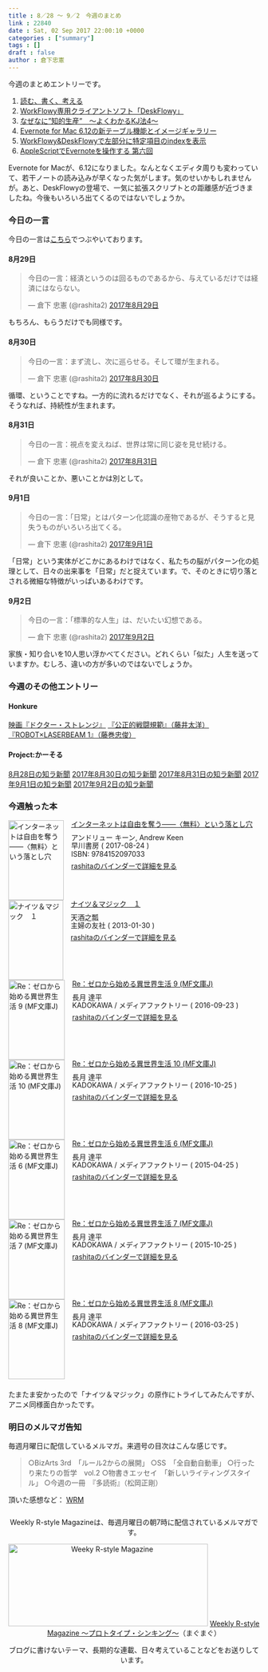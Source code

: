 ```yaml
---
title : 8／28 〜 9／2　今週のまとめ
link : 22840
date : Sat, 02 Sep 2017 22:00:10 +0000
categories : ["summary"]
tags : []
draft : false
author : 倉下忠憲
---
```


今週のまとめエントリーです。
 
<ol>
<li><a href="https://rashita.net/blog/?p=22789">読む、書く、考える</a></li>
<li><a href="https://rashita.net/blog/?p=22793">WorkFlowy専用クライアントソフト「DeskFlowy」</a></li>
<li><a href="https://rashita.net/blog/?p=22807">なぜなに”知的生産”　〜よくわかるKJ法4〜</a></li>
<li><a href="https://rashita.net/blog/?p=22810">Evernote for Mac 6.12の新テーブル機能とイメージギャラリー</a></li>
<li><a href="https://rashita.net/blog/?p=22817">WorkFlowy&amp;DeskFlowyで左部分に特定項目のindexを表示</a></li>
<li><a href="https://rashita.net/blog/?p=22828">AppleScriptでEvernoteを操作する 第六回</a></li>
</ol>

Evernote for Macが、6.12になりました。なんとなくエディタ周りも変わっていて、若干ノートの読み込みが早くなった気がします。気のせいかもしれませんが。あと、DeskFlowyの登場で、一気に拡張スクリプトとの距離感が近づきましたね。今後もいろいろ出てくるのではないでしょうか。

<h3>今日の一言</h3>

今日の一言は<a href="http://twitter.com/rashita2 ">こちら</a>でつぶやいております。

<h4>8月29日</h4>

<blockquote class="twitter-tweet" data-lang="ja"><p lang="ja" dir="ltr">今日の一言：経済というのは回るものであるから、与えているだけでは経済にはならない。</p>&mdash; 倉下 忠憲 (@rashita2) <a href="https://twitter.com/rashita2/status/902518157339795456">2017年8月29日</a></blockquote>
<script async src="//platform.twitter.com/widgets.js" charset="utf-8"></script>

もちろん、もらうだけでも同様です。

<h4>8月30日</h4>

<blockquote class="twitter-tweet" data-lang="ja"><p lang="ja" dir="ltr">今日の一言：まず流し、次に巡らせる。そして環が生まれる。</p>&mdash; 倉下 忠憲 (@rashita2) <a href="https://twitter.com/rashita2/status/902864785267503105">2017年8月30日</a></blockquote>
<script async src="//platform.twitter.com/widgets.js" charset="utf-8"></script>

循環、ということですね。一方的に流れるだけでなく、それが巡るようにする。そうなれば、持続性が生まれます。

<h4>8月31日</h4>

<blockquote class="twitter-tweet" data-lang="ja"><p lang="ja" dir="ltr">今日の一言：視点を変えねば、世界は常に同じ姿を見せ続ける。</p>&mdash; 倉下 忠憲 (@rashita2) <a href="https://twitter.com/rashita2/status/903238744488030209">2017年8月31日</a></blockquote>
<script async src="//platform.twitter.com/widgets.js" charset="utf-8"></script>

それが良いことか、悪いことかは別として。

<h4>9月1日</h4>

<blockquote class="twitter-tweet" data-lang="ja"><p lang="ja" dir="ltr">今日の一言：「日常」とはパターン化認識の産物であるが、そうすると見失うものがいろいろ出てくる。</p>&mdash; 倉下 忠憲 (@rashita2) <a href="https://twitter.com/rashita2/status/903473708957802496">2017年9月1日</a></blockquote>
<script async src="//platform.twitter.com/widgets.js" charset="utf-8"></script>

「日常」という実体がどこかにあるわけではなく、私たちの脳がパターン化の処理として、日々の出来事を「日常」だと捉えています。で、そのときに切り落とされる微細な特徴がいっぱいあるわけです。

<h4>9月2日</h4>

<blockquote class="twitter-tweet" data-lang="ja"><p lang="ja" dir="ltr">今日の一言：「標準的な人生」は、だいたい幻想である。</p>&mdash; 倉下 忠憲 (@rashita2) <a href="https://twitter.com/rashita2/status/903821646389100545">2017年9月2日</a></blockquote>
<script async src="//platform.twitter.com/widgets.js" charset="utf-8"></script>

家族・知り合いを10人思い浮かべてください。どれくらい「似た」人生を送っていますか。むしろ、違いの方が多いのではないでしょうか。

<h3>今週のその他エントリー</h3>

<H4>Honkure</H4>

<a href="http://honkure.net/rbook/archives/2357">映画『ドクター・ストレンジ』</a>
<a href="http://honkure.net/rbook/archives/2365">『公正的戦闘規範』（藤井太洋）</a>
<a href="http://honkure.net/rbook/archives/2371">『ROBOT×LASERBEAM 1』（藤巻忠俊）</a>

<H4>Project:かーそる</H4>

<a href="http://honkure.net/cursor/?p=770">8月28日の知ラ新聞</a>
<a href="http://honkure.net/cursor/?p=772">2017年8月30日の知ラ新聞</a>
<a href="http://honkure.net/cursor/?p=775">2017年8月31日の知ラ新聞</a>
<a href="http://honkure.net/cursor/?p=778">2017年9月1日の知ラ新聞</a>
<a href="http://honkure.net/cursor/?p=780">2017年9月2日の知ラ新聞</a>

<H3>今週触った本</H3>

<div class="mm-middle" style="margin-bottom:0px;"><div class="mm-image" style="float:left;"><a href="http://www.amazon.co.jp/exec/obidos/ASIN/4152097035/rashita1000-22 /ref=nosim" target="_blank"><img src="https://images-fe.ssl-images-amazon.com/images/I/51PHMGt7aWL._SL160_.jpg" alt="インターネットは自由を奪う――〈無料〉という落とし穴" title="インターネットは自由を奪う――〈無料〉という落とし穴" width="111" height="160" border="0" /></a></div><div class="mm-content" style="float:left;margin-left:15px;line-height:120%"><div class="mm-title" style="line-height:120%"><a href="http://www.amazon.co.jp/exec/obidos/ASIN/4152097035/rashita1000-22 /ref=nosim" target="_blank">インターネットは自由を奪う――〈無料〉という落とし穴</a></div><div class="mm-detail" style="margin-top:10px;">アンドリュー キーン, Andrew Keen<br />早川書房 ( 2017-08-24 )<br />ISBN: 9784152097033<br /><div style="margin:7px 0px"><a href="http://mediamarker.net/u/rashita/?asin=4152097035" target="_blank">rashitaのバインダーで詳細を見る</a></div></div></div><div style="clear:left"></div></div>

<div class="mm-middle" style="margin-bottom:0px;"><div class="mm-image" style="float:left;"><a href="http://www.amazon.co.jp/exec/obidos/ASIN/B072K5PQ27/rashita1000-22 /ref=nosim" target="_blank"><img src="https://images-fe.ssl-images-amazon.com/images/I/61Z-T-JQttL._SL160_.jpg" alt="ナイツ＆マジック　１" title="ナイツ＆マジック　１" width="110" height="160" border="0" /></a></div><div class="mm-content" style="float:left;margin-left:15px;line-height:120%"><div class="mm-title" style="line-height:120%"><a href="http://www.amazon.co.jp/exec/obidos/ASIN/B072K5PQ27/rashita1000-22 /ref=nosim" target="_blank">ナイツ＆マジック　１</a></div><div class="mm-detail" style="margin-top:10px;">天酒之瓢<br />主婦の友社 ( 2013-01-30 )<br /><div style="margin:7px 0px"><a href="http://mediamarker.net/u/rashita/?asin=B072K5PQ27" target="_blank">rashitaのバインダーで詳細を見る</a></div></div></div><div style="clear:left"></div></div>

<div class="mm-middle" style="margin-bottom:0px;"><div class="mm-image" style="float:left;"><a href="http://www.amazon.co.jp/exec/obidos/ASIN/B01LX6ZRXT/rashita1000-22 /ref=nosim" target="_blank"><img src="https://images-fe.ssl-images-amazon.com/images/I/612SAMxwgrL._SL160_.jpg" alt="Re：ゼロから始める異世界生活 9 (MF文庫J)" title="Re：ゼロから始める異世界生活 9 (MF文庫J)" width="113" height="160" border="0" /></a></div><div class="mm-content" style="float:left;margin-left:15px;line-height:120%"><div class="mm-title" style="line-height:120%"><a href="http://www.amazon.co.jp/exec/obidos/ASIN/B01LX6ZRXT/rashita1000-22 /ref=nosim" target="_blank">Re：ゼロから始める異世界生活 9 (MF文庫J)</a></div><div class="mm-detail" style="margin-top:10px;">長月 達平<br />KADOKAWA / メディアファクトリー ( 2016-09-23 )<br /><div style="margin:7px 0px"><a href="http://mediamarker.net/u/rashita/?asin=B01LX6ZRXT" target="_blank">rashitaのバインダーで詳細を見る</a></div></div></div><div style="clear:left"></div></div>

<div class="mm-middle" style="margin-bottom:0px;"><div class="mm-image" style="float:left;"><a href="http://www.amazon.co.jp/exec/obidos/ASIN/B01MEHEIIM/rashita1000-22 /ref=nosim" target="_blank"><img src="https://images-fe.ssl-images-amazon.com/images/I/61mYOK6gjUL._SL160_.jpg" alt="Re：ゼロから始める異世界生活 10 (MF文庫J)" title="Re：ゼロから始める異世界生活 10 (MF文庫J)" width="113" height="160" border="0" /></a></div><div class="mm-content" style="float:left;margin-left:15px;line-height:120%"><div class="mm-title" style="line-height:120%"><a href="http://www.amazon.co.jp/exec/obidos/ASIN/B01MEHEIIM/rashita1000-22 /ref=nosim" target="_blank">Re：ゼロから始める異世界生活 10 (MF文庫J)</a></div><div class="mm-detail" style="margin-top:10px;">長月 達平<br />KADOKAWA / メディアファクトリー ( 2016-10-25 )<br /><div style="margin:7px 0px"><a href="http://mediamarker.net/u/rashita/?asin=B01MEHEIIM" target="_blank">rashitaのバインダーで詳細を見る</a></div></div></div><div style="clear:left"></div></div>

<div class="mm-middle" style="margin-bottom:0px;"><div class="mm-image" style="float:left;"><a href="http://www.amazon.co.jp/exec/obidos/ASIN/B00V4D4YIQ/rashita1000-22 /ref=nosim" target="_blank"><img src="https://images-fe.ssl-images-amazon.com/images/I/51SsYRfLTGL._SL160_.jpg" alt="Re：ゼロから始める異世界生活 6 (MF文庫J)" title="Re：ゼロから始める異世界生活 6 (MF文庫J)" width="113" height="160" border="0" /></a></div><div class="mm-content" style="float:left;margin-left:15px;line-height:120%"><div class="mm-title" style="line-height:120%"><a href="http://www.amazon.co.jp/exec/obidos/ASIN/B00V4D4YIQ/rashita1000-22 /ref=nosim" target="_blank">Re：ゼロから始める異世界生活 6 (MF文庫J)</a></div><div class="mm-detail" style="margin-top:10px;">長月 達平<br />KADOKAWA / メディアファクトリー ( 2015-04-25 )<br /><div style="margin:7px 0px"><a href="http://mediamarker.net/u/rashita/?asin=B00V4D4YIQ" target="_blank">rashitaのバインダーで詳細を見る</a></div></div></div><div style="clear:left"></div></div>

<div class="mm-middle" style="margin-bottom:0px;"><div class="mm-image" style="float:left;"><a href="http://www.amazon.co.jp/exec/obidos/ASIN/B015QPKQPC/rashita1000-22 /ref=nosim" target="_blank"><img src="https://images-fe.ssl-images-amazon.com/images/I/611m84FoUzL._SL160_.jpg" alt="Re：ゼロから始める異世界生活 7 (MF文庫J)" title="Re：ゼロから始める異世界生活 7 (MF文庫J)" width="113" height="160" border="0" /></a></div><div class="mm-content" style="float:left;margin-left:15px;line-height:120%"><div class="mm-title" style="line-height:120%"><a href="http://www.amazon.co.jp/exec/obidos/ASIN/B015QPKQPC/rashita1000-22 /ref=nosim" target="_blank">Re：ゼロから始める異世界生活 7 (MF文庫J)</a></div><div class="mm-detail" style="margin-top:10px;">長月 達平<br />KADOKAWA / メディアファクトリー ( 2015-10-25 )<br /><div style="margin:7px 0px"><a href="http://mediamarker.net/u/rashita/?asin=B015QPKQPC" target="_blank">rashitaのバインダーで詳細を見る</a></div></div></div><div style="clear:left"></div></div>

<div class="mm-middle" style="margin-bottom:20px;"><div class="mm-image" style="float:left;"><a href="http://www.amazon.co.jp/exec/obidos/ASIN/B01D9FYTUE/rashita1000-22 /ref=nosim" target="_blank"><img src="https://images-fe.ssl-images-amazon.com/images/I/61RLH77RbPL._SL160_.jpg" alt="Re：ゼロから始める異世界生活 8 (MF文庫J)" title="Re：ゼロから始める異世界生活 8 (MF文庫J)" width="113" height="160" border="0" /></a></div><div class="mm-content" style="float:left;margin-left:15px;line-height:120%"><div class="mm-title" style="line-height:120%"><a href="http://www.amazon.co.jp/exec/obidos/ASIN/B01D9FYTUE/rashita1000-22 /ref=nosim" target="_blank">Re：ゼロから始める異世界生活 8 (MF文庫J)</a></div><div class="mm-detail" style="margin-top:10px;">長月 達平<br />KADOKAWA / メディアファクトリー ( 2016-03-25 )<br /><div style="margin:7px 0px"><a href="http://mediamarker.net/u/rashita/?asin=B01D9FYTUE" target="_blank">rashitaのバインダーで詳細を見る</a></div></div></div><div style="clear:left"></div></div>

たまたま安かったので「ナイツ＆マジック」の原作にトライしてみたんですが、アニメ同様面白かったです。

<h3>明日のメルマガ告知</h3>

毎週月曜日に配信しているメルマガ。来週号の目次はこんな感じです。

<blockquote>
○BizArts 3rd　「ルール2からの展開」
○SS　「全自動自動車」
○行ったり来たりの哲学　vol.2
○物書きエッセイ　「新しいライティングスタイル」
○今週の一冊　『多読術』（松岡正剛）
</blockquote>


頂いた感想など：
<a class="twitter-timeline"  href="https://twitter.com/rashita2/timelines/427262290753097729"  data-widget-id="427265271171010561">WRM</a>
    <script>!function(d,s,id){var js,fjs=d.getElementsByTagName(s)[0],p=/^http:/.test(d.location)?'http':'https';if(!d.getElementById(id)){js=d.createElement(s);js.id=id;js.src=p+"://platform.twitter.com/widgets.js";fjs.parentNode.insertBefore(js,fjs);}}(document,"script","twitter-wjs");</script>


<div style="text-align:center;margin-top:25px;">
Weekly R-style Magazineは、毎週月曜日の朝7時に配信されているメルマガです。

<a href="http://www.mag2.com/m/0001185133.html" target="_blank"><img src="http://rashita.net/blog/wp-content/uploads/2010/09/mmbanner.jpg" alt="Weeky R-style Magazine" width="400" height="165" class="alignnone size-full wp-image-12201" /></a>
<a href="http://www.mag2.com/m/0001185133.html" target="_blank">Weekly R-style Magazine ～プロトタイプ・シンキング～</a>（まぐまぐ）

ブログに書けないテーマ、長期的な連載、日々考えていることなどをお送りしています。
</div> 